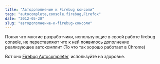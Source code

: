 ```yaml
---
title: "Автодополнение к Firebug консоли"
tags: "autocomplete,console,firebug,Firefox"
date: "2012-05-20"
slug: "автодополнение-к-firebug-консоли"
---
```


Понял что многие разработчики, использующие в своей работе firebug console, не переставляют что к ней появилось дополнение реализующее автокомплит (То что так хорошо работает в Chrome)

Вот оно [Firebug Autocompleter](https://addons.mozilla.org/en-US/firefox/addon/firebug-autocompleter/ "firebug autocomplete addon"), используйте на здоровье.
